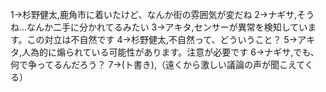 1→杉野健太,鹿角市に着いたけど、なんか街の雰囲気が変だね
2→ナギサ,そうね...なんか二手に分かれてるみたい
3→アキタ,センサーが異常を検知しています。この対立は不自然です
4→杉野健太,不自然って、どういうこと？
5→アキタ,人為的に煽られている可能性があります。注意が必要です
6→ナギサ,でも、何で争ってるんだろう？
7→(ト書き),（遠くから激しい議論の声が聞こえてくる）
